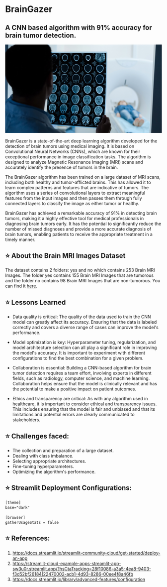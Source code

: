 
# BrainGazer

## A CNN based algorithm with 91% accuracy for brain tumor detection.

![MRI Scan Evaluation for Brain Tumor Detection](https://raw.githubusercontent.com/SaiJeevanPuchakayala/BrainGazer/master/Images/brain_scans.png)

BrainGazer is a state-of-the-art deep learning algorithm developed for the detection of brain tumors using medical imaging. It is based on Convolutional Neural Networks (CNNs), which are known for their exceptional performance in image classification tasks. The algorithm is designed to analyze Magnetic Resonance Imaging (MRI) scans and accurately identify the presence of tumors in the brain.

The BrainGazer algorithm has been trained on a large dataset of MRI scans, including both healthy and tumor-afflicted brains. This has allowed it to learn complex patterns and features that are indicative of tumors. The algorithm uses a series of convolutional layers to extract meaningful features from the input images and then passes them through fully connected layers to classify the image as either tumor or healthy.

BrainGazer has achieved a remarkable accuracy of 91% in detecting brain tumors, making it a highly effective tool for medical professionals in diagnosing brain tumors early. It has the potential to significantly reduce the number of missed diagnoses and provide a more accurate diagnosis of brain tumors, enabling patients to receive the appropriate treatment in a timely manner.

## ⭐  About the Brain MRI Images Dataset<br>
The dataset contains 2 folders: yes and no which contains 253 Brain MRI Images. The folder yes contains 155 Brain MRI Images that are tumorous and the folder no contains 98 Brain MRI Images that are non-tumorous. You can find it [here](https://www.kaggle.com/navoneel/brain-mri-images-for-brain-tumor-detection).


## ⭐ Lessons Learned

* Data quality is critical: The quality of the data used to train the CNN model can greatly affect its accuracy. Ensuring that the data is labeled correctly and covers a diverse range of cases can improve the model's performance.

* Model optimization is key: Hyperparameter tuning, regularization, and model architecture selection can all play a significant role in improving the model's accuracy. It is important to experiment with different configurations to find the best combination for a given problem.

* Collaboration is essential: Building a CNN-based algorithm for brain tumor detection requires a team effort, involving experts in different fields, such as radiology, computer science, and machine learning. Collaboration helps ensure that the model is clinically relevant and has the potential to make a positive impact on patient outcomes.

* Ethics and transparency are critical: As with any algorithm used in healthcare, it is important to consider ethical and transparency issues. This includes ensuring that the model is fair and unbiased and that its limitations and potential errors are clearly communicated to stakeholders.

## ⭐  Challenges faced:

* The collection and preparation of a large dataset. 
* Dealing with class imbalance.
* Selecting appropriate architectures.
* Fine-tuning hyperparameters.
* Optimizing the algorithm's performance.

## ⭐ Streamlit Deployment Configurations:
```
[theme]
base="dark"

[browser]
gatherUsageStats = false
```

## ⭐ References:
1. https://docs.streamlit.io/streamlit-community-cloud/get-started/deploy-an-app
2. https://streamlit-cloud-example-apps-streamlit-app-sw3u0r.streamlit.app/?hsCtaTracking=28f10086-a3a5-4ea8-9403-f3d52bf26184|22470002-acb1-4d93-8286-00ee4f8a46fb
3. https://docs.streamlit.io/library/advanced-features/configuration
